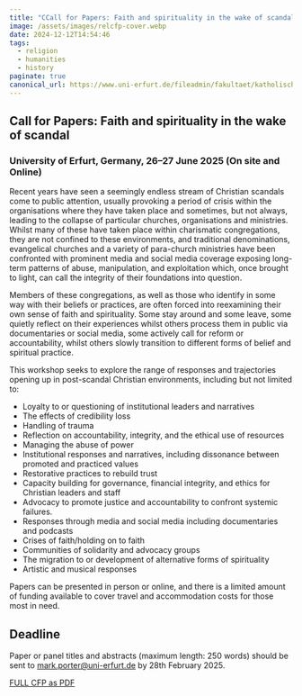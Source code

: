```yaml
---
title: "CCall for Papers: Faith and spirituality in the wake of scandal"
image: /assets/images/relcfp-cover.webp
date: 2024-12-12T14:54:46
tags:
  - religion
  - humanities
  - history
paginate: true   
canonical_url: https://www.uni-erfurt.de/fileadmin/fakultaet/katholisch-theologische/Professuren/Fundamentaltheologie/Dokumente/Call_for_Papers__Faith_and_spirituality_in_the_wake_of_scandal_-_Google_Docs.pdf
---
```


## Call for Papers: Faith and spirituality in the wake of scandal
### University of Erfurt, Germany, 26–27 June 2025 (On site and Online)

Recent years have seen a seemingly endless stream of Christian scandals come to public attention, usually provoking a period of crisis within the organisations where they have taken place and sometimes, but not always, leading to the collapse of particular churches, organisations and ministries. Whilst many of these have taken place within charismatic congregations, they are not confined to these environments, and traditional denominations, evangelical churches and a variety of para-church ministries have been confronted with prominent media and social media coverage exposing long-term patterns of abuse, manipulation, and exploitation which, once brought to light, can call the integrity of their foundations into question.

Members of these congregations, as well as those who identify in some way with their beliefs or practices, are often forced into reexamining their own sense of faith and spirituality. Some stay around and some leave, some quietly reflect on their experiences whilst others process them in public via documentaries or social media, some actively call for reform or accountability, whilst others slowly transition to different forms of belief and spiritual practice.

This workshop seeks to explore the range of responses and trajectories opening up in post-scandal Christian environments, including but not limited to:

* Loyalty to or questioning of institutional leaders and narratives
* The effects of credibility loss
* Handling of trauma
* Reflection on accountability, integrity, and the ethical use of resources
* Managing the abuse of power
* Institutional responses and narratives, including dissonance between promoted and practiced values
* Restorative practices to rebuild trust
* Capacity building for governance, financial integrity, and ethics for Christian leaders and staff
* Advocacy to promote justice and accountability to confront systemic failures.
* Responses through media and social media including documentaries and podcasts
* Crises of faith/holding on to faith
* Communities of solidarity and advocacy groups
* The migration to or development of alternative forms of spirituality
* Artistic and musical responses

Papers can be presented in person or online, and there is a limited amount of funding available to cover travel and accommodation costs for those most in need.

## Deadline
Paper or panel titles and abstracts (maximum length: 250 words) should be sent to <mark.porter@uni-erfurt.de> by 28th February 2025.

[FULL CFP as PDF](https://www.uni-erfurt.de/fileadmin/fakultaet/katholisch-theologische/Professuren/Fundamentaltheologie/Dokumente/Call_for_Papers__Faith_and_spirituality_in_the_wake_of_scandal_-_Google_Docs.pdf)